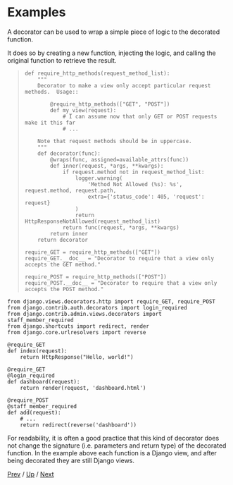# Examples

A decorator can be used to wrap a simple piece of logic to the decorated function.

It does so by creating a new function, injecting the logic,
and calling the original function to retrieve the result.

>     def require_http_methods(request_method_list):
>         """
>         Decorator to make a view only accept particular request methods.  Usage::
>
>             @require_http_methods(["GET", "POST"])
>             def my_view(request):
>                 # I can assume now that only GET or POST requests make it this far
>                 # ...
>
>         Note that request methods should be in uppercase.
>         """
>         def decorator(func):
>             @wraps(func, assigned=available_attrs(func))
>             def inner(request, *args, **kwargs):
>                 if request.method not in request_method_list:
>                     logger.warning(
>                         'Method Not Allowed (%s): %s', request.method, request.path,
>                         extra={'status_code': 405, 'request': request}
>                     )
>                     return HttpResponseNotAllowed(request_method_list)
>                 return func(request, *args, **kwargs)
>             return inner
>         return decorator
>
>     require_GET = require_http_methods(["GET"])
>     require_GET.__doc__ = "Decorator to require that a view only accepts the GET method."
>
>     require_POST = require_http_methods(["POST"])
>     require_POST.__doc__ = "Decorator to require that a view only accepts the POST method."

    from django.views.decorators.http import require_GET, require_POST
    from django.contrib.auth.decorators import login_required
    from django.contrib.admin.views.decorators import staff_member_required
    from django.shortcuts import redirect, render
    from django.core.urlresolvers import reverse

    @require_GET
    def index(request):
        return HttpResponse("Hello, world!")

    @require_GET
    @login_required
    def dashboard(request):
        return render(request, 'dashboard.html')

    @require_POST
    @staff_member_required
    def add(request):
        # ...
        return redirect(reverse('dashboard'))

For readability, it is often a good practice that this kind of decorator
does not change the signature (i.e. parameters and return type) of the decorated function.
In the example above each function is a Django view,
and after being decorated they are still Django views.

[Prev](../2-register/README.md) /
[Up](../README.md) /
[Next](../4-return-value/README.md)
